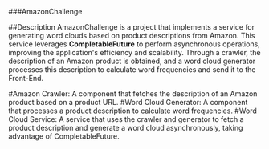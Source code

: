 ###AmazonChallenge

##Description
AmazonChallenge is a project that implements a service for generating word clouds based on product descriptions from Amazon. This service leverages **CompletableFuture** to perform asynchronous operations, improving the application's efficiency and scalability. Through a crawler, the description of an Amazon product is obtained, and a word cloud generator processes this description to calculate word frequencies and send it to the Front-End.

#Amazon Crawler: A component that fetches the description of an Amazon product based on a product URL.
#Word Cloud Generator: A component that processes a product description to calculate word frequencies.
#Word Cloud Service: A service that uses the crawler and generator to fetch a product description and generate a word cloud asynchronously, taking advantage of CompletableFuture.
